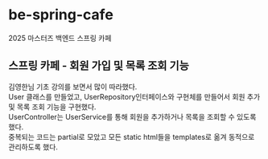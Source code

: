 # be-spring-cafe
2025 마스터즈 백엔드 스프링 카페
## 스프링 카페 - 회원 가입 및 목록 조회 기능
김영한님 기초 강의를 보면서 많이 따라했다.  
User 클래스를 만들었고, UserRepository인터페이스와 구현체를 만들어서 회원 추가 및 목록 조회 기능을 구현했다.  
UserController는 UserService를 통해 회원을 추가하거나 목록을 조회할 수 있도록 했다.  
중복되는 코드는 partial로 모았고 모든 static html들을 templates로 옮겨 동적으로 관리하도록 했다.  